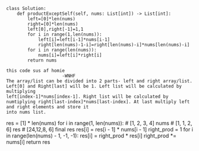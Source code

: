 
```
class Solution:
    def productExceptSelf(self, nums: List[int]) -> List[int]:
        left=[0]*len(nums)
        right=[0]*len(nums)
        left[0],right[-1]=1,1
        for i in range(1,len(nums)):
            left[i]=left[i-1]*nums[i-1]
            right[len(nums)-1-i]=right[len(nums)-i]*nums[len(nums)-i]
        for i in range(len(nums)):
            nums[i]=left[i]*right[i]
        return nums
```
```
this code sus af homie
                     -WNHF
The array/list can be divided into 2 parts- left and right array/list. Left[0] and Right[last] will be 1. Left list will be calculated by multiplying 
left[index-1]*nums[index-1]. Right list will be calculated by numtiplying right[last-index]*nums[last-index]. At last multiply left and right elements and store it 
into nums list.

```
res = [1] * len(nums)
        for i in range(1, len(nums)):
            # [1, 2, 3, 4] nums
            # [1, 1, 2, 6] res
            # [24,12,8, 6] final res
            res[i] = res[i - 1] * nums[i - 1]
        right_prod = 1
        for i in range(len(nums) - 1, -1, -1):
            res[i] = right_prod * res[i]
            right_prod *= nums[i]
        return res
```
